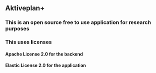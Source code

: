 ## Aktiveplan+ 

### This is an open source free to use application for research purposes 
### This uses licenses 

#### Apache License 2.0 for the backend
#### Elastic License 2.0 for the application


